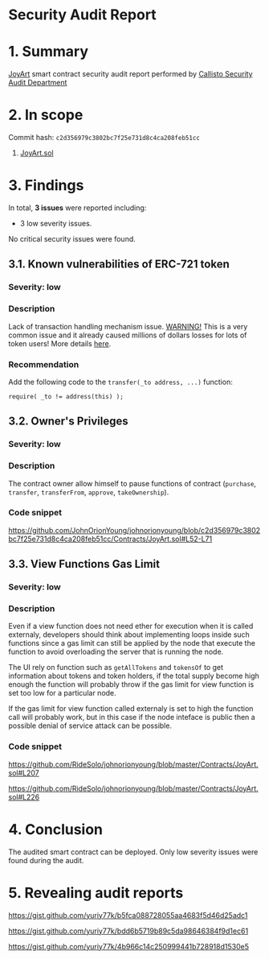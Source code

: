 # Security Audit Report

# 1. Summary

[JoyArt](https://etherscan.io/address/0x96313f2C374F901E3831ea6DE67b1165c4f39A54#code) smart contract security audit report performed by [Callisto Security Audit Department](https://github.com/EthereumCommonwealth/Auditing)

# 2. In scope

Commit hash: `c2d356979c3802bc7f25e731d8c4ca208feb51cc`

1. [JoyArt.sol](https://github.com/JohnOrionYoung/johnorionyoung/blob/c2d356979c3802bc7f25e731d8c4ca208feb51cc/Contracts/JoyArt.sol)

# 3. Findings

In total, **3 issues** were reported including:

- 3 low severity issues.

No critical security issues were found.

## 3.1. Known vulnerabilities of ERC-721 token

### Severity: low

### Description

Lack of transaction handling mechanism issue. [WARNING!](https://gist.github.com/Dexaran/ddb3e89fe64bf2e06ed15fbd5679bd20)  This is a very common issue and it already caused millions of dollars losses for lots of token users! More details [here](https://docs.google.com/document/d/1Feh5sP6oQL1-1NHi-X1dbgT3ch2WdhbXRevDN681Jv4/edit).

### Recommendation

Add the following code to the `transfer(_to address, ...)` function:

```
require( _to != address(this) );

```

## 3.2. Owner's Privileges

### Severity: low

### Description

The contract owner allow himself to pause functions of contract (`purchase`, `transfer`, `transferFrom`, `approve`, `takeOwnership`).

### Code snippet

https://github.com/JohnOrionYoung/johnorionyoung/blob/c2d356979c3802bc7f25e731d8c4ca208feb51cc/Contracts/JoyArt.sol#L52-L71

## 3.3. View Functions Gas Limit

### Severity: low

### Description

Even if a view function does not need ether for execution when it is called externaly, developers should think about implementing loops inside such functions since a gas limit can still be applied by the node that execute the function to avoid overloading the server that is running the node.

The UI rely on function such as `getAllTokens` and `tokensOf` to get information about tokens and token holders, if the total supply become high enough the function will probably throw if the gas limit for view function is set too low for a particular node.

If the gas limit for view function called externaly is set to high the function call will probably work, but in this case if the node inteface is public then a possible denial of service attack can be possible. 

### Code snippet

https://github.com/RideSolo/johnorionyoung/blob/master/Contracts/JoyArt.sol#L207

https://github.com/RideSolo/johnorionyoung/blob/master/Contracts/JoyArt.sol#L226

# 4. Conclusion

The audited smart contract can be deployed. Only low severity issues were found during the audit.

# 5. Revealing audit reports

https://gist.github.com/yuriy77k/b5fca088728055aa4683f5d46d25adc1

https://gist.github.com/yuriy77k/bdd6b5719b89c5da98646384f9d1ec61

https://gist.github.com/yuriy77k/4b966c14c250999441b728918d1530e5

